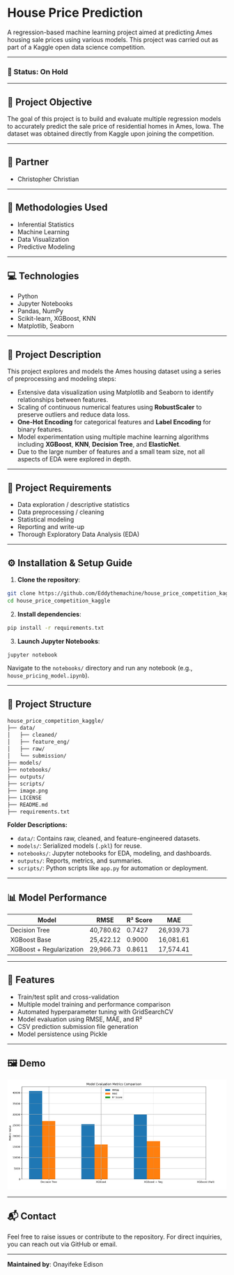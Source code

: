 # House Price Prediction

A regression-based machine learning project aimed at predicting Ames housing sale prices using various models. This project was carried out as part of a Kaggle open data science competition.

---

### 🚧 Status: On Hold

---

## 🧠 Project Objective
The goal of this project is to build and evaluate multiple regression models to accurately predict the sale price of residential homes in Ames, Iowa. The dataset was obtained directly from Kaggle upon joining the competition.

---

## 👥 Partner
- Christopher Christian

---

## 🧪 Methodologies Used
- Inferential Statistics
- Machine Learning
- Data Visualization
- Predictive Modeling

---

## 💻 Technologies
- Python
- Jupyter Notebooks
- Pandas, NumPy
- Scikit-learn, XGBoost, KNN
- Matplotlib, Seaborn

---

## 📄 Project Description
This project explores and models the Ames housing dataset using a series of preprocessing and modeling steps:

- Extensive data visualization using Matplotlib and Seaborn to identify relationships between features.
- Scaling of continuous numerical features using **RobustScaler** to preserve outliers and reduce data loss.
- **One-Hot Encoding** for categorical features and **Label Encoding** for binary features.
- Model experimentation using multiple machine learning algorithms including **XGBoost**, **KNN**, **Decision Tree**, and **ElasticNet**.
- Due to the large number of features and a small team size, not all aspects of EDA were explored in depth.

---

## 📌 Project Requirements
- Data exploration / descriptive statistics
- Data preprocessing / cleaning
- Statistical modeling
- Reporting and write-up
- Thorough Exploratory Data Analysis (EDA)

---

## ⚙️ Installation & Setup Guide

1. **Clone the repository**:
```bash
git clone https://github.com/Eddythemachine/house_price_competition_kaggle.git
cd house_price_competition_kaggle
```

2. **Install dependencies**:
```bash
pip install -r requirements.txt
```

3. **Launch Jupyter Notebooks**:
```bash
jupyter notebook
```
Navigate to the `notebooks/` directory and run any notebook (e.g., `house_pricing_model.ipynb`).

---

## 🧾 Project Structure
```
house_price_competition_kaggle/
├── data/
│   ├── cleaned/
│   ├── feature_eng/
│   ├── raw/
│   └── submission/
├── models/
├── notebooks/
├── outputs/
├── scripts/
├── image.png
├── LICENSE
├── README.md
├── requirements.txt
```

**Folder Descriptions:**
- `data/`: Contains raw, cleaned, and feature-engineered datasets.
- `models/`: Serialized models (`.pkl`) for reuse.
- `notebooks/`: Jupyter notebooks for EDA, modeling, and dashboards.
- `outputs/`: Reports, metrics, and summaries.
- `scripts/`: Python scripts like `app.py` for automation or deployment.

---

## 📊 Model Performance
| Model                     | RMSE       | R² Score | MAE        |
|---------------------------|------------|-----------|------------|
| Decision Tree             | 40,780.62  | 0.7427    | 26,939.73  |
| XGBoost Base              | 25,422.12  | 0.9000    | 16,081.61  |
| XGBoost + Regularization  | 29,966.73  | 0.8611    | 17,574.41  |

---

## 🚀 Features
- Train/test split and cross-validation
- Multiple model training and performance comparison
- Automated hyperparameter tuning with GridSearchCV
- Model evaluation using RMSE, MAE, and R²
- CSV prediction submission file generation
- Model persistence using Pickle

---

## 🖼️ Demo
![Predictions](image.png)

---

## 📬 Contact
Feel free to raise issues or contribute to the repository. For direct inquiries, you can reach out via GitHub or email.

---

**Maintained by**: Onayifeke Edison

